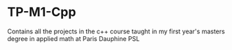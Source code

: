 # TP-M1-Cpp
Contains all the projects in the c++ course taught in my first year's masters degree in applied math at Paris Dauphine PSL
